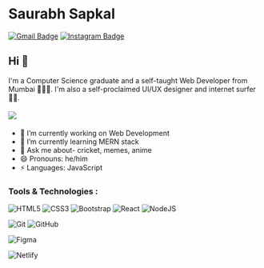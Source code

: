 # Saurabh Sapkal
[![Gmail Badge](https://img.shields.io/badge/-saurabhsapkal16@gmail.com-c14438?style=flat-square&logo=Gmail&logoColor=white&link=mailto:saurabhsapkal16@gmail.com)](mailto:saurabhsapkal16@gmail.com) [![Instagram Badge](https://img.shields.io/badge/-@mr.unanonymous-D7008A?style=flat-square&labelColor=D7008A&logo=Instagram&logoColor=white&link=https://www.instagram.com/mr.unanonymous/)](https://www.instagram.com/mr.unanonymous/)

## Hi 👋

I'm a Computer Science graduate and a self-taught Web Developer from Mumbai 👨‍💻🌐. I'm also a self-proclaimed UI/UX designer and internet surfer 
🏄‍♂️. 

####      ![](https://img.shields.io/badge/Web%20Developer-%3C%2F%3E-blueviolet)

- 🔭 I’m currently working on Web Development
- 🌱 I’m currently learning MERN stack
- 💬 Ask me about- cricket, memes, anime
- 😄 Pronouns: he/him
-  ⚡ Languages: JavaScript

### Tools & Technologies :

![HTML5](https://img.shields.io/badge/html5-%23E34F26.svg?style=for-the-badge&logo=html5&logoColor=white)
![CSS3](https://img.shields.io/badge/css3-%231572B6.svg?style=for-the-badge&logo=css3&logoColor=white)
![Bootstrap](https://img.shields.io/badge/bootstrap-%23563D7C.svg?style=for-the-badge&logo=bootstrap&logoColor=white)
![React](https://img.shields.io/badge/react-%2320232a.svg?style=for-the-badge&logo=react&logoColor=%2361DAFB)
![NodeJS](https://img.shields.io/badge/node.js-6DA55F?style=for-the-badge&logo=node.js&logoColor=white)

![Git](https://img.shields.io/badge/git-%23F05033.svg?style=for-the-badge&logo=git&logoColor=white)
![GitHub](https://img.shields.io/badge/github-%23121011.svg?style=for-the-badge&logo=github&logoColor=white)

![Figma](https://img.shields.io/badge/figma-%23F24E1E.svg?style=for-the-badge&logo=figma&logoColor=white)

![Netlify](https://img.shields.io/badge/netlify-%23000000.svg?style=for-the-badge&logo=netlify&logoColor=#00C7B7)
